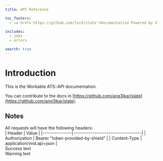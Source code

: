 ```yaml
---
title: API Reference

toc_footers:
  - <a href='https://github.com/lord/slate'>Documentation Powered by Slate</a>

includes:
  - jobs
  - errors

search: true
---
```


# Introduction

This is the Workable ATS::API documentation.

You can contribute to the docs in [https://github.com/ang3lkar/slate](https://github.com/ang3lkar/slate).

## Notes

<aside class="notice">
All requests will have the following headers:
</aside>
| Header        | Value                             |
|---------------|-----------------------------------|
| Authorization | Bearer "token-provided-by-shield" |
| Content-Type  | application/vnd.api+json          |



<aside class="success">
Success text
</aside>
<aside class="warning">
Warning text
</aside>

